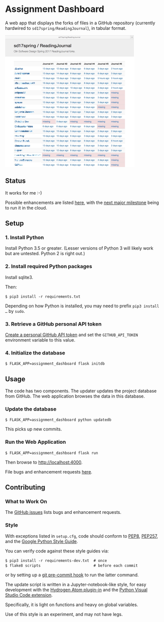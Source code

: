 # Assignment Dashboard

A web app that displays the forks of files in a GitHub repository (currently hardwired to `sd17spring/ReadingJournal`),
in tabular format.

![](./docs/screenshot.png)


## Status

It works for me :-)

Possible enhancements are listed [here](https://github.com/osteele/assignment-dashboard/issues?q=is%3Aopen+is%3Aissue+label%3Aenhancement),
with the [next major milestone](https://github.com/osteele/assignment-dashboard/issues?utf8=✓&q=is%3Aopen%20is%3Aissue%20milestone%3A%22Web%201.0%22%20) being to run it in the cloud.


## Setup

### 1. Install Python

Install Python 3.5 or greater. (Lesser versions of Python 3 will likely work but are untested. Python 2 is right out.)

### 2. Install required Python packages

Install sqlite3.

Then:

    $ pip3 install -r requirements.txt

Depending on how Python is installed, you may need to prefix `pip3 install …` by `sudo`.

### 3. Retrieve a GitHub personal API token

[Create a personal GitHub API token](https://github.com/blog/1509-personal-api-tokens)
and set the `GITHUB_API_TOKEN` environment variable to this value.

### 4. Initialize the database

    $ FLASK_APP=assignment_dashboard flask initdb


## Usage

The code has two components. The updater updates the project database from GitHub.
The web application browses the data in this database.


### Update the database

    $ FLASK_APP=assignment_dashboard python updatedb

This picks up new commits.


### Run the Web Application

    $ FLASK_APP=assignment_dashboard flask run

Then browse to <http://localhost:4000>.

File bugs and enhancement requests [here](https://github.com/osteele/assignment-dashboard/issues).


## Contributing

### What to Work On

The [GitHub issues](https://github.com/osteele/assignment-dashboard/issues) lists bugs and enhancement requests.

### Style

With exceptions listed in `setup.cfg`, code should conform to [PEP8](https://www.python.org/dev/peps/pep-0008/), [PEP257](https://www.python.org/dev/peps/pep-0257/), and the [Google Python Style Guide](http://google.github.io/styleguide/pyguide.html).

You can verify code against these style guides via:

    $ pip3 install -r requirements-dev.txt  # once
    $ flake8 scripts                        # before each commit

or by setting up a [git pre-commit hook](https://git-scm.com/book/en/v2/Customizing-Git-Git-Hooks) to run the latter command.

The update script is written in a Jupyter-notebook-like style, for easy development with the
[Hydrogen Atom plugin-in](https://atom.io/packages/hydrogen) and the
[Python Visual Studio Code extension](https://github.com/DonJayamanne/pythonVSCode/wiki/Jupyter-(IPython)).

Specifically, it is light on functions and heavy on global variables.

Use of this style is an experiment, and may not have legs.
